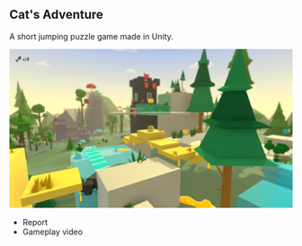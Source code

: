 ## Cat's Adventure

A short jumping puzzle game made in Unity.

<img src="/Sources/ss1.png" width="800" >


- Report
- Gameplay video
